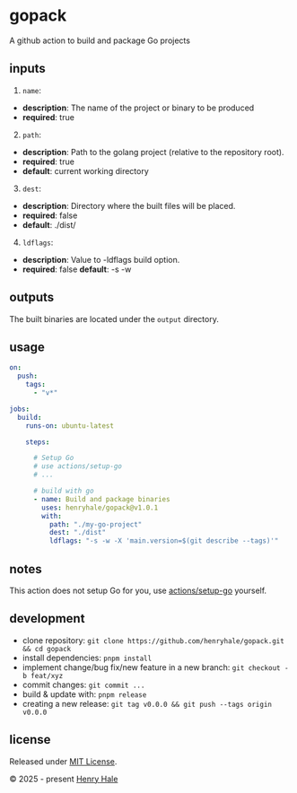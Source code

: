 # gopack

A github action to build and package Go projects

## inputs

1. `name`:
  - **description**: The name of the project or binary to be produced
  - **required**: true
2. `path`:
  - **description**: Path to the golang project (relative to the repository root).
  - **required**: true
  - **default**: current working directory
3. `dest`:
  - **description**: Directory where the built files will be placed.
  - **required**: false
  - **default**: ./dist/
4. `ldflags`:
  - **description**: Value to -ldflags build option.
  - **required**: false
    **default**: -s -w

## outputs

The built binaries are located under the `output` directory.

## usage

```yaml
on:
  push:
    tags:
      - "v*"

jobs:
  build:
    runs-on: ubuntu-latest

    steps:

      # Setup Go
      # use actions/setup-go
      # ...

      # build with go
      - name: Build and package binaries
        uses: henryhale/gopack@v1.0.1
        with:
          path: "./my-go-project"
          dest: "./dist"
          ldflags: "-s -w -X 'main.version=$(git describe --tags)'"

```

## notes

This action does not setup Go for you, use [actions/setup-go](https://github.com/actions/setup-go) yourself.

## development

- clone repository: `git clone https://github.com/henryhale/gopack.git && cd gopack`
- install dependencies: `pnpm install`
- implement change/bug fix/new feature in a new branch: `git checkout -b feat/xyz`
- commit changes: `git commit ...`
- build & update with: `pnpm release`
- creating a new release: `git tag v0.0.0 && git push --tags origin v0.0.0`

## license

Released under [MIT License](./LICENSE.txt).

&copy; 2025 - present [Henry Hale](https://henryhale.github.io)
